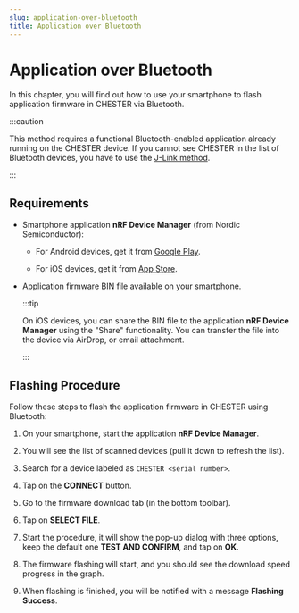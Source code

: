 ```yaml
---
slug: application-over-bluetooth
title: Application over Bluetooth
---
```


# Application over Bluetooth

In this chapter, you will find out how to use your smartphone to flash application firmware in CHESTER via Bluetooth.

:::caution

This method requires a functional Bluetooth-enabled application already running on the CHESTER device. If you cannot see CHESTER in the list of Bluetooth devices, you have to use the [J-Link method](./app-j-link.md).

:::

## Requirements

* Smartphone application **nRF Device Manager** (from Nordic Semiconductor):

  * For Android devices, get it from [Google Play](https://play.google.com/store/apps/details?id=no.nordicsemi.android.nrfconnectdevicemanager&hl=en&gl=US).

  * For iOS devices, get it from [App Store](https://apps.apple.com/us/app/nrf-connect-device-manager/id1519423539).

* Application firmware BIN file available on your smartphone.

  :::tip

  On iOS devices, you can share the BIN file to the application **nRF Device Manager** using the "Share" functionality. You can transfer the file into the device via AirDrop, or email attachment.

  :::

## Flashing Procedure

Follow these steps to flash the application firmware in CHESTER using Bluetooth:

1. On your smartphone, start the application **nRF Device Manager**.

1. You will see the list of scanned devices (pull it down to refresh the list).

1. Search for a device labeled as `CHESTER <serial number>`.

1. Tap on the **CONNECT** button.

1. Go to the firmware download tab (in the bottom toolbar).

1. Tap on **SELECT FILE**.

1. Start the procedure, it will show the pop-up dialog with three options, keep the default one **TEST AND CONFIRM**, and tap on **OK**.

1. The firmware flashing will start, and you should see the download speed progress in the graph.

1. When flashing is finished, you will be notified with a message **Flashing Success**.
